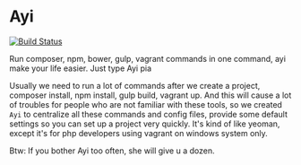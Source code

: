 # Ayi

[![Build Status](https://travis-ci.org/dyweb/Ayi.svg)](https://travis-ci.org/dyweb/Ayi)

Run composer, npm, bower, gulp, vagrant commands in one command, ayi make your life easier. Just type Ayi pia

Usually we need to run a lot of commands after we create a project, composer install, npm install, gulp build, vagrant up. And this will cause a lot of troubles for people who are not familiar with these tools, so we created
`Ayi` to centralize all these commands and config files, provide some default settings so you can set up a project very quickly. It's kind of like yeoman, except it's for php developers using vagrant on windows system only.

Btw: If you bother Ayi too often, she will give u a dozen.
